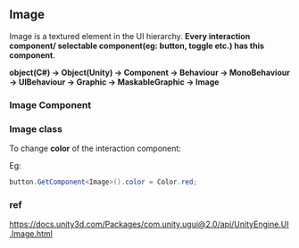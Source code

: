 ## Image

Image is a textured element in the UI hierarchy. **Every interaction component/ selectable component(eg: button, toggle etc.) has this component**. 

**object(C#) -> Object(Unity) -> Component -> Behaviour -> MonoBehaviour -> UIBehaviour -> Graphic -> MaskableGraphic -> Image**


### Image Component





### Image class
To change **color** of the interaction component:

Eg:
```cs
button.GetComponent<Image>().color = Color.red;

```


### ref 


https://docs.unity3d.com/Packages/com.unity.ugui@2.0/api/UnityEngine.UI.Image.html

